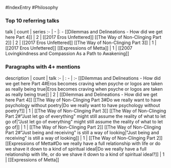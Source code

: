 #IndexEntry #Philosophy

### Top 10 referring talks
talk | count | series
:- | - |: -
[[Dilemmas and Delineations - How did we get here Part 4]] | 2 | [[2017 Eros Unfettered]]
[[The Way of Non-Clinging Part 2]] | 2 | [[2017 Eros Unfettered]]
[[The Way of Non-Clinging Part 3]] | 1 | [[2017 Eros Unfettered]]
[[Expressions of Metta]] | 1 | [[2007 Lovingkindness and Compassion As a Path to Awakening]]

### Paragraphs with 4+ mentions
description | count | talk
:- | : - | :-
[[Dilemmas and Delineations - How did we get here Part 4#Eros becomes craving when psyche or logos are taken as really being true\|Eros becomes craving when psyche or logos are taken as really being true]] | 2 | [[Dilemmas and Delineations - How did we get here Part 4]]
[[The Way of Non-Clinging Part 3#Do we really want to have psychology without poetry\|Do we really want to have psychology without poetry?]] | 1 | [[The Way of Non-Clinging Part 3]]
[[The Way of Non-Clinging Part 2#"Just let go of everything" might still assume the reality of what to let go of\|"Just let go of everything" might still assume the reality of what to let go of]] | 1 | [[The Way of Non-Clinging Part 2]]
[[The Way of Non-Clinging Part 2#"Just being and receiving" is still a way of looking\|"Just being and receiving" is still a way of looking]] | 1 | [[The Way of Non-Clinging Part 2]]
[[Expressions of Metta#Do we really have a full relationship with life or do we shave it down to a kind of spiritual ideal\|Do we really have a full relationship with life, or do we shave it down to a kind of spiritual ideal?]] | 1 | [[Expressions of Metta]]

